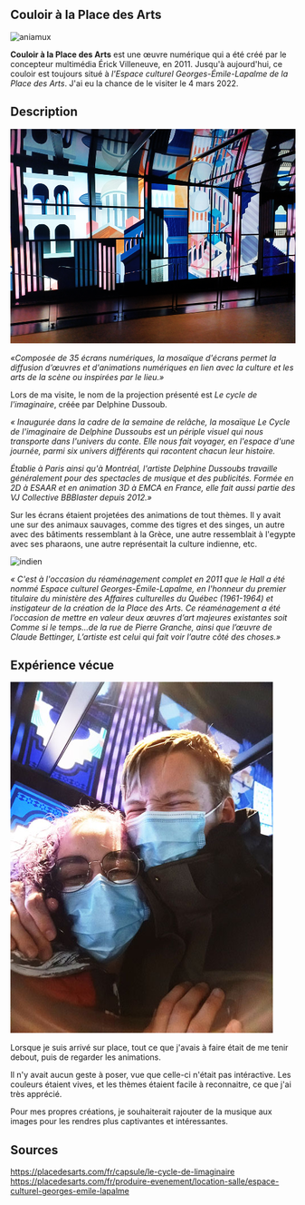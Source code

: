 ## Couloir à la Place des Arts

![aniamux](/couloir_place_arts/medias/animation_animaux.png)

__Couloir à la Place des Arts__ est une œuvre numérique qui a été créé par le concepteur multimédia Érick Villeneuve, en 2011. Jusqu'à aujourd'hui, ce couloir est toujours situé à *l'Espace culturel Georges-Émile-Lapalme de la Place des Arts*. J'ai eu la chance de le visiter le 4 mars 2022.



## Description

![bleu_rose_orange](/couloir_place_arts/medias/animation_bleu_rose_orange.png)

*«Composée de 35 écrans numériques, la mosaïque d'écrans permet la diffusion d’œuvres et d'animations numériques en lien avec la culture et les arts de la scène ou inspirées par le lieu.»*

Lors de ma visite, le nom de la projection présenté est *Le cycle de l'imaginaire*, créée par Delphine Dussoub.

*« Inaugurée dans la cadre de la semaine de relâche, la mosaïque Le Cycle de l'imaginaire de Delphine Dussoubs est un périple visuel qui nous transporte dans l'univers du conte. Elle nous fait voyager, en l'espace d'une journée, parmi six univers différents qui racontent chacun leur histoire.* 

*Établie à Paris ainsi qu'à Montréal, l'artiste Delphine Dussoubs travaille généralement pour des spectacles de musique et des publicités. Formée en 2D à ESAAR et en animation 3D à EMCA en France, elle fait aussi partie des VJ Collective BBBlaster depuis 2012.»*


Sur les écrans étaient projetées des animations de tout thèmes. Il y avait une sur des animaux sauvages, comme des tigres et des singes, un autre avec des bâtiments ressemblant à la Grèce, une autre ressemblait à l'egypte avec ses pharaons, une autre représentait la culture indienne, etc.

![indien](/couloir_place_arts/medias/animation_occident.png)

*« C'est à l'occasion du réaménagement complet en 2011 que le Hall a été nommé Espace culturel Georges-Émile-Lapalme, en l'honneur du premier titulaire du ministère des Affaires culturelles du Québec (1961-1964) et instigateur de la création de la Place des Arts. Ce réaménagement a été l’occasion de mettre en valeur deux œuvres d’art majeures existantes soit Comme si le temps...de la rue de Pierre Granche, ainsi que l’œuvre de Claude Bettinger, L’artiste est celui qui fait voir l’autre côté des choses.»*



## Expérience vécue

![autoportrait](/couloir_place_arts/medias/selfie.jpg)

Lorsque je suis arrivé sur place, tout ce que j'avais à faire était de me tenir debout, puis de regarder les animations. 

Il n'y avait aucun geste à poser, vue que celle-ci n'était pas intéractive. Les couleurs étaient vives, et les thèmes étaient facile à reconnaitre, ce que j'ai très apprécié.

Pour mes propres créations, je souhaiterait rajouter de la musique aux images pour les rendres plus captivantes et intéressantes.

## Sources
https://placedesarts.com/fr/capsule/le-cycle-de-limaginaire
https://placedesarts.com/fr/produire-evenement/location-salle/espace-culturel-georges-emile-lapalme

